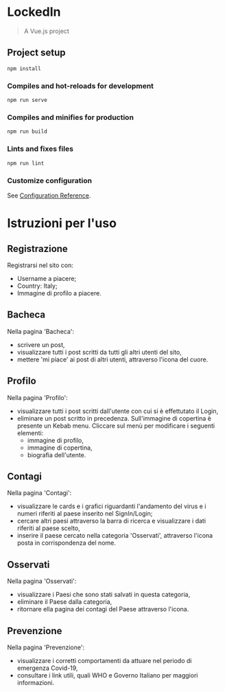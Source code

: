 # LockedIn

> A Vue.js project

## Project setup
```
npm install
```

### Compiles and hot-reloads for development
```
npm run serve
```

### Compiles and minifies for production
```
npm run build
```

### Lints and fixes files
```
npm run lint
```

### Customize configuration
See [Configuration Reference](https://cli.vuejs.org/config/).

# Istruzioni per l'uso

## Registrazione

Registrarsi nel sito con:
- Username a piacere;
- Country: Italy;
- Immagine di profilo a piacere.

## Bacheca

Nella pagina 'Bacheca':
- scrivere un post,
- visualizzare tutti i post scritti da tutti gli altri utenti del sito,
- mettere 'mi piace' ai post di altri utenti, attraverso l'icona del cuore.

## Profilo

Nella pagina 'Profilo':
- visualizzare tutti i post scritti dall'utente con cui si è effettutato il Login,
- eliminare un post scritto in precedenza.
  Sull'immagine di copertina è presente un Kebab menu. Cliccare sul menù per modificare i seguenti elementi:
  - immagine di profilo,
  - immagine di copertina,
  - biografia dell'utente.
  
## Contagi

Nella pagina 'Contagi':
- visualizzare le cards e i grafici riguardanti l'andamento del virus e i numeri riferiti al paese inserito nel SignIn/Login;
- cercare altri paesi attraverso la barra di ricerca e visualizzare i dati riferiti al paese scelto,
- inserire il paese cercato nella categoria 'Osservati', attraverso l'icona posta in corrispondenza del nome.

## Osservati

Nella pagina 'Osservati':
- visualizzare i Paesi che sono stati salvati in questa categoria,
- eliminare il Paese dalla categoria,
- ritornare ella pagina dei contagi del Paese attraverso l'icona.

## Prevenzione

Nella pagina 'Prevenzione': 
- visualizzare i corretti comportamenti da attuare nel periodo di emergenza Covid-19,
- consultare i link utili, quali WHO e Governo Italiano per maggiori informazioni.
